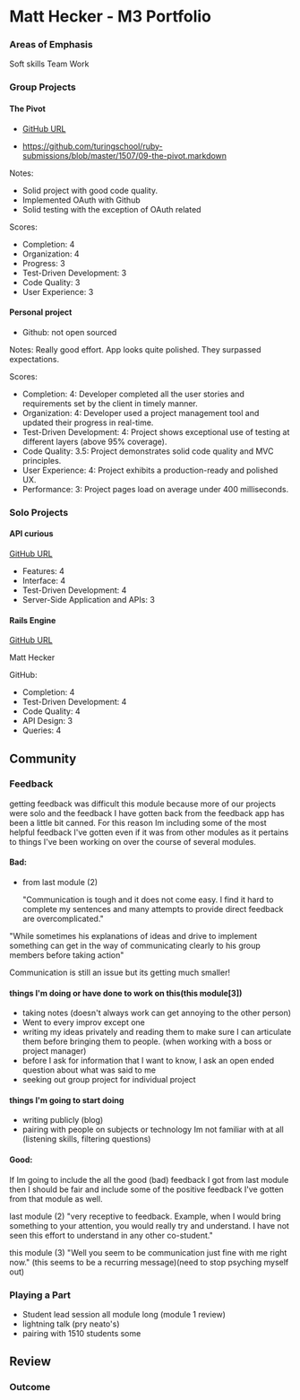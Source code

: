 # Matt Hecker - M3 Portfolio

### Areas of Emphasis

Soft skills Team Work

### Group Projects

#### The Pivot
 * [GitHub URL](https://github.com/jphoenix86/the_pivot)

 * https://github.com/turingschool/ruby-submissions/blob/master/1507/09-the-pivot.markdown

Notes:

* Solid project with good code quality.
* Implemented OAuth with Github
* Solid testing with the exception of OAuth related

Scores:

* Completion: 4
* Organization: 4
* Progress: 3
* Test-Driven Development: 3
* Code Quality: 3
* User Experience: 3

#### Personal project
 * Github: not open sourced

Notes: Really good effort. App looks quite polished. They surpassed expectations.

Scores:
* Completion: 4: Developer completed all the user stories and requirements set by the client in timely manner.
* Organization: 4: Developer used a project management tool and updated their progress in real-time.
* Test-Driven Development: 4: Project shows exceptional use of testing at different layers (above 95% coverage).
* Code Quality: 3.5: Project demonstrates solid code quality and MVC principles.
* User Experience: 4: Project exhibits a production-ready and polished UX.
* Performance: 3: Project pages load on average under 400 milliseconds.


### Solo Projects

#### API curious
   [GitHub URL](https://github.com/HoffsMH/api_curious)

* Features: 4
* Interface: 4
* Test-Driven Development: 4
* Server-Side Application and APIs: 3 ​

#### Rails Engine
   [GitHub URL](https://github.com/HoffsMH/api_curious)

   Matt Hecker

   GitHub:

* Completion: 4
* Test-Driven Development: 4
* Code Quality: 4
* API Design: 3
* Queries: 4

## Community

###  Feedback
  getting feedback was difficult this module because more of our projects were solo and the feedback I have gotten back from the feedback app has been a little bit canned. For this reason Im including some of the most helpful feedback I've gotten even if it was from other modules as it pertains to  things I've been working on over the course of several modules.

#### Bad:

  * from last module (2)

    "Communication is tough and it does not come easy. I find it hard to complete my sentences and many attempts to provide direct feedback are overcomplicated."

   "While sometimes his explanations of ideas and drive to implement something can get in the way of communicating clearly to his group members before taking action"


  Communication is still an issue but its getting much smaller!


#### things I'm doing or have done to work on this(this module[3])

  * taking notes (doesn't always work can get annoying to the other person)
  * Went to every improv except one
  * writing my ideas privately and reading them to make sure I can articulate them  before bringing them to people. (when working with a boss or project manager)
  * before I ask for information that I want to know, I  ask an open ended question about what was said to me
  * seeking out group project for individual project

#### things I'm going to start doing
  * writing publicly (blog)
  * pairing with people on subjects or technology Im not familiar with at all
  (listening skills, filtering questions)

#### Good:

  If Im going to include the all the good (bad) feedback I got from last module then I should be fair and include some of the positive feedback I've gotten from that module as well.

  last module (2)
  "very receptive to feedback. Example, when I would bring something to your attention, you would really try and understand. I have not seen this effort to understand in any other co-student."

  this module (3)
  "Well you seem to be communication just fine with me right now."
  (this seems to be a recurring message)(need to stop psyching myself out)

### Playing a Part

  * Student lead session all module long (module 1 review)
  * lightning talk (pry neato's)
  * pairing with 1510 students some

## Review

### Outcome
